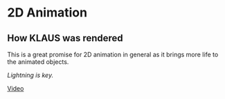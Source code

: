# 2D Animation

## How KLAUS was rendered

This is a great promise for 2D animation in general as it brings more life to the animated objects.

*Lightning is key.*

[Video](https://www.youtube.com/watch?v=47opK56DUow)
